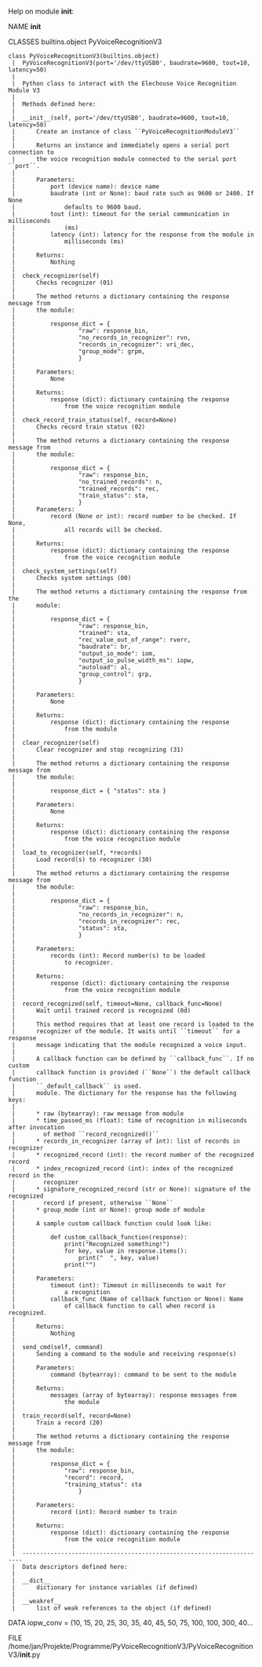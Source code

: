 Help on module __init__:

NAME
    __init__

CLASSES
    builtins.object
        PyVoiceRecognitionV3
    
    class PyVoiceRecognitionV3(builtins.object)
     |  PyVoiceRecognitionV3(port='/dev/ttyUSB0', baudrate=9600, tout=10, latency=50)
     |  
     |  Python class to interact with the Elechouse Voice Recognition Module V3
     |  
     |  Methods defined here:
     |  
     |  __init__(self, port='/dev/ttyUSB0', baudrate=9600, tout=10, latency=50)
     |      Create an instance of class ``PyVoiceRecognitionModuleV3``
     |      
     |      Returns an instance and immediately opens a serial port connection to
     |      the voice recognition module connected to the serial port ``port``.
     |      
     |      Parameters:
     |          port (device name): device name
     |          baudrate (int or None): baud rate such as 9600 or 2400. If None
     |              defaults to 9600 baud.
     |          tout (int): timeout for the serial communication in milliseconds
     |              (ms)
     |          latency (int): latency for the response from the module in
     |              milliseconds (ms)
     |      
     |      Returns:
     |          Nothing
     |  
     |  check_recognizer(self)
     |      Checks recognizer (01)
     |      
     |      The method returns a dictionary containing the response message from
     |      the module:
     |      
     |          response_dict = {
     |                  "raw": response_bin,
     |                  "no_records_in_recognizer": rvn,
     |                  "records_in_recognizer": vri_dec,
     |                  "group_mode": grpm,
     |                  }
     |      
     |      Parameters:
     |          None
     |      
     |      Returns:
     |          response (dict): dictionary containing the response
     |              from the voice recognition module
     |  
     |  check_record_train_status(self, record=None)
     |      Checks record train status (02)
     |      
     |      The method returns a dictionary containing the response message from
     |      the module:
     |      
     |          response_dict = {
     |                  "raw": response_bin,
     |                  "no_trained_records": n,
     |                  "trained_records": rec,
     |                  "train_status": sta,
     |                  }
     |      Parameters:
     |          record (None or int): record number to be checked. If None,
     |              all records will be checked.
     |      
     |      Returns:
     |          response (dict): dictionary containing the response
     |              from the voice recognition module
     |  
     |  check_system_settings(self)
     |      Checks system settings (00)
     |      
     |      The method returns a dictionary containing the response from the
     |      module:
     |      
     |          response_dict = {
     |                  "raw": response_bin,
     |                  "trained": sta,
     |                  "rec_value_out_of_range": rverr,
     |                  "baudrate": br,
     |                  "output_io_mode": iom,
     |                  "output_io_pulse_width_ms": iopw,
     |                  "autoload": al,
     |                  "group_control": grp,
     |                  }
     |      
     |      Parameters:
     |          None
     |      
     |      Returns:
     |          response (dict): dictionary containing the response
     |              from the module
     |  
     |  clear_recognizer(self)
     |      Clear recognizer and stop recognizing (31)
     |      
     |      The method returns a dictionary containing the response message from
     |      the module:
     |      
     |          response_dict = { "status": sta }
     |      
     |      Parameters:
     |          None
     |      
     |      Returns:
     |          response (dict): dictionary containing the response
     |              from the voice recognition module
     |  
     |  load_to_recognizer(self, *records)
     |      Load record(s) to recognizer (30)
     |      
     |      The method returns a dictionary containing the response message from
     |      the module:
     |      
     |          response_dict = {
     |                  "raw": response_bin,
     |                  "no_records_in_recognizer": n,
     |                  "records_in_recognizer": rec,
     |                  "status": sta,
     |                  }
     |      
     |      Parameters:
     |          records (int): Record number(s) to be loaded
     |              to recognizer.
     |      
     |      Returns:
     |          response (dict): dictionary containing the response
     |              from the voice recognition module
     |  
     |  record_recognized(self, timeout=None, callback_func=None)
     |      Wait until trained record is recognized (0d)
     |      
     |      This method requires that at least one record is loaded to the
     |      recognizer of the module. It waits until ``timeout`` for a response
     |      message indicating that the module recognized a voice input.
     |      
     |      A callback function can be defined by ``callback_func``. If no custom
     |      callback function is provided (``None``) the default callback function
     |      ``_default_callback`` is used.
     |      module. The dictionary for the response has the following keys:
     |      
     |      * raw (bytearray): raw message from module
     |      * time_passed_ms (float): time of recognition in miliseconds after invocation
     |        of method ``record_recognized()``
     |      * records_in_recognizer (array of int): list of records in recognizer
     |      * recognized_record (int): the record number of the recognized record
     |      * index_recognized_record (int): index of the recognized record in the
     |        recognizer
     |      * signature_recognized_record (str or None): signature of the recognized
     |        record if present, otherwise ``None``
     |      * group_mode (int or None): group mode of module
     |      
     |      A sample custom callback function could look like:
     |      
     |          def custom_callback_function(response):
     |              print("Recognized something!")
     |              for key, value in response.items():
     |                  print("  ", key, value)
     |              print("")
     |      
     |      Parameters:
     |          timeout (int): Timeout in milliseconds to wait for
     |              a recognition
     |          callback_func (Name of callback function or None): Name
     |              of callback function to call when record is recognized.
     |      
     |      Returns:
     |          Nothing
     |  
     |  send_cmd(self, command)
     |      Sending a command to the module and receiving response(s)
     |      
     |      Parameters:
     |          command (bytearray): command to be sent to the module
     |      
     |      Returns:
     |          messages (array of bytearray): response messages from
     |              the module
     |  
     |  train_record(self, record=None)
     |      Train a record (20)
     |      
     |      The method returns a dictionary containing the response message from
     |      the module:
     |      
     |          response_dict = {
     |              "raw": response_bin,
     |              "record": record,
     |              "training_status": sta
     |                  }
     |      
     |      Parameters:
     |          record (int): Record number to train
     |      
     |      Returns:
     |          response (dict): dictionary containing the response
     |              from the voice recognition module
     |  
     |  ----------------------------------------------------------------------
     |  Data descriptors defined here:
     |  
     |  __dict__
     |      dictionary for instance variables (if defined)
     |  
     |  __weakref__
     |      list of weak references to the object (if defined)

DATA
    iopw_conv = (10, 15, 20, 25, 30, 35, 40, 45, 50, 75, 100, 100, 300, 40...

FILE
    /home/jan/Projekte/Programme/PyVoiceRecognitionV3/PyVoiceRecognitionV3/__init__.py


